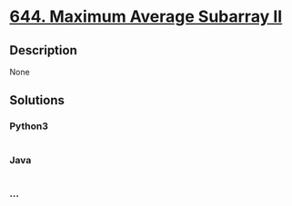 # [644. Maximum Average Subarray II](https://leetcode.com/problems/maximum-average-subarray-ii)

## Description
None


## Solutions


### Python3

```python

```

### Java

```java

```

### ...
```

```
